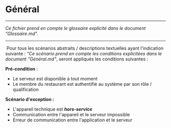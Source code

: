 # Général

---

*Ce fichier prend en compte le glossaire explicité dans le document "Glossaire.md".*

---

​	Pour tous les scénarios abstraits / descriptions textuelles ayant l'indication suivante : *"Ce scénario prend en compte les conditions explicitées dans le document "Général.md"*, seront appliqués les conditions suivantes :  

**Pré-condition** :

- Le serveur est disponible à tout moment
- Le membre du restaurant est authentifié au système par son rôle / qualification

**Scénario d'exception :**

- L'appareil technique est ***hors-service***
- Communication entre l'appareil et le serveur impossible
- Erreur de communication entre l'application et le serveur

